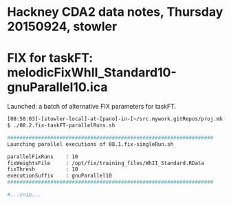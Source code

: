 # Hackney CDA2 data notes, Thursday 20150924, stowler



# FIX for taskFT: melodicFixWhII_Standard10-gnuParallel10.ica

Launched: a batch of alternative FIX parameters for taskFT.

```bash
[08:58:03]-[stowler-local]-at-[pano]-in-[~/src.mywork.gitRepos/proj.mh.cda2] on master
$ ./08.2.fix-taskFT-parallelRuns.sh

###################################################################
Launching parallel executions of 08.1.fix-singleRun.sh

parallelFixRuns    : 10
fixWeightsFile     : /opt/fix/training_files/WhII_Standard.RData
fixThresh          : 10
executionSuffix    : gnuParallel10
###################################################################

#...snip...
```
